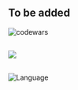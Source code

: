 ## To be added

![codewars](https://www.codewars.com/users/eliyahukoren/badges/large)

##

![](https://img.shields.io/github/actions/workflow/status/eliyahukoren/js-algo-patterns/actions.yml?label=Javascript%20Algo%20Patterns&logo=logo)

##

![Language](https://img.shields.io/badge/Language-Javascript-coral)
